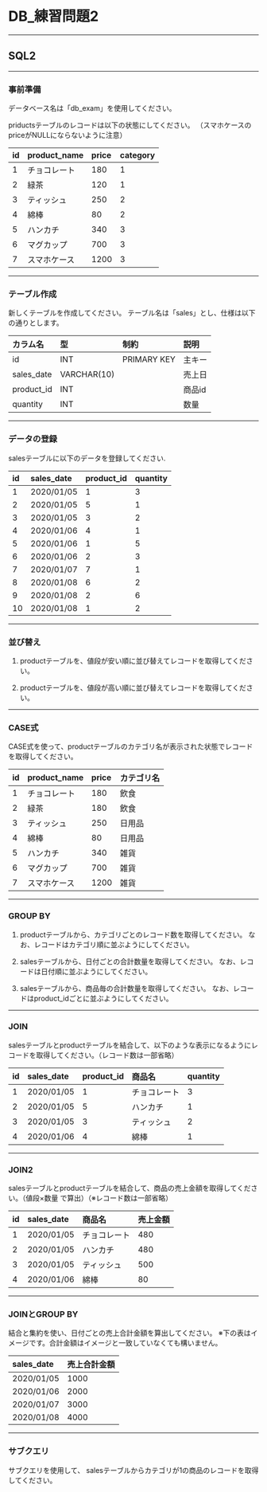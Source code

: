 # DB_練習問題2

---

## SQL2

---

### 事前準備

データベース名は「db_exam」を使用してください。

priductsテーブルのレコードは以下の状態にしてください。
（スマホケースのpriceがNULLにならないように注意）

|id|product_name|price|category|
|:--|:--|:--|:--|
|1|チョコレート|180|1|
|2|緑茶|120|1
|3|ティッシュ|250|2|
|4|綿棒|80|2|
|5|ハンカチ|340|3|
|6|マグカップ|700|3|
|7|スマホケース|1200|3|

---

### テーブル作成

新しくテーブルを作成してください。
テーブル名は「sales」とし、仕様は以下の通りとします。

|カラム名|型|制約|説明|
|:--|:--|:--|:--|
|id|INT|PRIMARY KEY|主キー|
|sales_date|VARCHAR(10)||売上日|
|product_id|INT||商品id|
|quantity|INT||数量|

---

### データの登録

salesテーブルに以下のデータを登録してください.

|id|sales_date|product_id|quantity|
|:--|:--|:--|:--|
|1|2020/01/05|1|3|
|2|2020/01/05|5|1|
|3|2020/01/05|3|2|
|4|2020/01/06|4|1|
|5|2020/01/06|1|5|
|6|2020/01/06|2|3|
|7|2020/01/07|7|1|
|8|2020/01/08|6|2|
|9|2020/01/08|2|6|
|10|2020/01/08|1|2|

---

### 並び替え

1. productテーブルを、値段が安い順に並び替えてレコードを取得してください。

2. productテーブルを、値段が高い順に並び替えてレコードを取得してください。

---

### CASE式

CASE式を使って、productテーブルのカテゴリ名が表示された状態でレコードを取得してください。

|id|product_name|price|カテゴリ名|
|:--|:--|:--|:--|
|1|チョコレート|180|飲食|
|2|緑茶|180|飲食|
|3|ティッシュ|250|日用品|
|4|綿棒|80|日用品|
|5|ハンカチ|340|雑貨|
|6|マグカップ|700|雑貨|
|7|スマホケース|1200|雑貨|

---

### GROUP BY

1. productテーブルから、カテゴリごとのレコード数を取得してください。
なお、レコードはカテゴリ順に並ぶようにしてください。

2. salesテーブルから、日付ごとの合計数量を取得してください。
なお、レコードは日付順に並ぶようにしてください。

3. salesテーブルから、商品毎の合計数量を取得してください。
なお、レコードはproduct_idごとに並ぶようにしてください。

---

### JOIN

salesテーブルとproductテーブルを結合して、以下のような表示になるようにレコードを取得してください。（レコード数は一部省略）

|id|sales_date|product_id|商品名|quantity|
|:--|:--|:--|:--|:--|
|1|2020/01/05|1|チョコレート|3|
|2|2020/01/05|5|ハンカチ|1|
|3|2020/01/05|3|ティッシュ|2|
|4|2020/01/06|4|綿棒|1|

---

### JOIN2

salesテーブルとproductテーブルを結合して、商品の売上金額を取得してください。（値段×数量 で算出）（※レコード数は一部省略）

|id|sales_date|商品名|売上金額|
|:--|:--|:--|:--|
|1|2020/01/05|チョコレート|480|
|2|2020/01/05|ハンカチ|480|
|3|2020/01/05|ティッシュ|500|
|4|2020/01/06|綿棒|80|

---

### JOINとGROUP BY

結合と集約を使い、日付ごとの売上合計金額を算出してください。
※下の表はイメージです。合計金額はイメージと一致していなくても構いません。

|sales_date|売上合計金額|
|:--|:--|
|2020/01/05|1000|
|2020/01/06|2000|
|2020/01/07|3000|
|2020/01/08|4000|

---

### サブクエリ

サブクエリを使用して、 salesテーブルからカテゴリが1の商品のレコードを取得してください。
